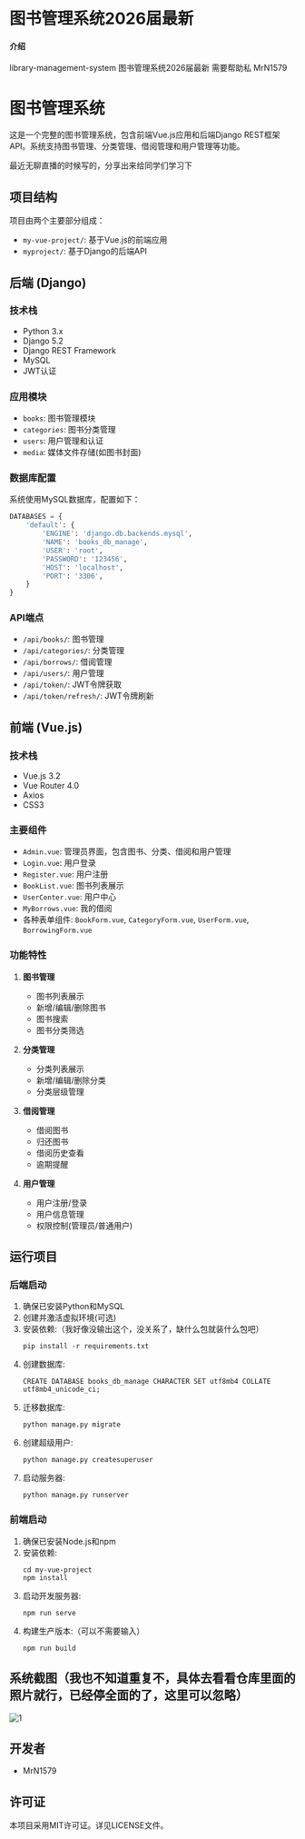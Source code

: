 # 图书管理系统2026届最新

#### 介绍
library-management-system
图书管理系统2026届最新 需要帮助私 MrN1579

# 图书管理系统

这是一个完整的图书管理系统，包含前端Vue.js应用和后端Django REST框架API。系统支持图书管理、分类管理、借阅管理和用户管理等功能。

最近无聊直播的时候写的，分享出来给同学们学习下

## 项目结构

项目由两个主要部分组成：

- `my-vue-project/`: 基于Vue.js的前端应用
- `myproject/`: 基于Django的后端API

## 后端 (Django)

### 技术栈

- Python 3.x
- Django 5.2
- Django REST Framework
- MySQL
- JWT认证

### 应用模块

- `books`: 图书管理模块
- `categories`: 图书分类管理
- `users`: 用户管理和认证
- `media`: 媒体文件存储(如图书封面)

### 数据库配置

系统使用MySQL数据库，配置如下：

```python
DATABASES = {
    'default': {
        'ENGINE': 'django.db.backends.mysql',
        'NAME': 'books_db_manage',
        'USER': 'root',
        'PASSWORD': '123456',
        'HOST': 'localhost',
        'PORT': '3306',
    }
}
```

### API端点

- `/api/books/`: 图书管理
- `/api/categories/`: 分类管理
- `/api/borrows/`: 借阅管理
- `/api/users/`: 用户管理
- `/api/token/`: JWT令牌获取
- `/api/token/refresh/`: JWT令牌刷新

## 前端 (Vue.js)

### 技术栈

- Vue.js 3.2
- Vue Router 4.0
- Axios
- CSS3

### 主要组件

- `Admin.vue`: 管理员界面，包含图书、分类、借阅和用户管理
- `Login.vue`: 用户登录
- `Register.vue`: 用户注册
- `BookList.vue`: 图书列表展示
- `UserCenter.vue`: 用户中心
- `MyBorrows.vue`: 我的借阅
- 各种表单组件: `BookForm.vue`, `CategoryForm.vue`, `UserForm.vue`, `BorrowingForm.vue`

### 功能特性

1. **图书管理**
   - 图书列表展示
   - 新增/编辑/删除图书
   - 图书搜索
   - 图书分类筛选

2. **分类管理**
   - 分类列表展示
   - 新增/编辑/删除分类
   - 分类层级管理

3. **借阅管理**
   - 借阅图书
   - 归还图书
   - 借阅历史查看
   - 逾期提醒

4. **用户管理**
   - 用户注册/登录
   - 用户信息管理
   - 权限控制(管理员/普通用户)

## 运行项目

### 后端启动

1. 确保已安装Python和MySQL
2. 创建并激活虚拟环境(可选)
3. 安装依赖:（我好像没输出这个，没关系了，缺什么包就装什么包吧）
   ```
   pip install -r requirements.txt
   ```
4. 创建数据库:
   ```
   CREATE DATABASE books_db_manage CHARACTER SET utf8mb4 COLLATE utf8mb4_unicode_ci;
   ```
5. 迁移数据库:
   ```
   python manage.py migrate
   ```
6. 创建超级用户:
   ```
   python manage.py createsuperuser
   ```
7. 启动服务器:
   ```
   python manage.py runserver
   ```

### 前端启动

1. 确保已安装Node.js和npm
2. 安装依赖:
   ```
   cd my-vue-project
   npm install
   ```
3. 启动开发服务器:
   ```
   npm run serve
   ```
4. 构建生产版本:（可以不需要输入）
   ```
   npm run build
   ```

## 系统截图（我也不知道重复不，具体去看看仓库里面的照片就行，已经停全面的了，这里可以忽略）



![1](https://github.com/user-attachments/assets/af04ade3-7850-4534-baac-f1344710c9ce)



## 开发者

- MrN1579

## 许可证

本项目采用MIT许可证。详见LICENSE文件。 
